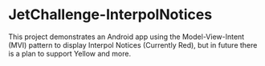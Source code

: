 # JetChallenge-InterpolNotices
This project demonstrates an Android app using the Model-View-Intent (MVI) pattern to display Interpol Notices (Currently Red), but in future there is a plan to support Yellow and more.
